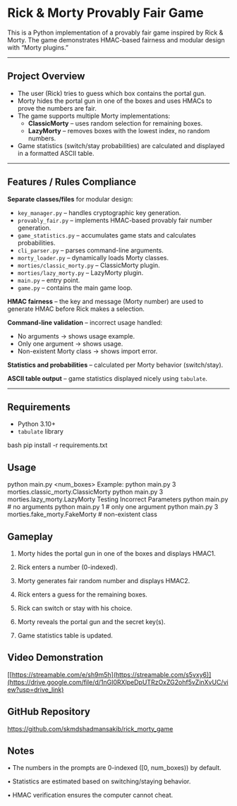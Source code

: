 # Rick & Morty Provably Fair Game

This is a Python implementation of a provably fair game inspired by Rick & Morty. The game demonstrates HMAC-based fairness and modular design with “Morty plugins.”

---

## Project Overview

- The user (Rick) tries to guess which box contains the portal gun.
- Morty hides the portal gun in one of the boxes and uses HMACs to prove the numbers are fair.
- The game supports multiple Morty implementations: 
  - **ClassicMorty** – uses random selection for remaining boxes.
  - **LazyMorty** – removes boxes with the lowest index, no random numbers.
- Game statistics (switch/stay probabilities) are calculated and displayed in a formatted ASCII table.

---

## Features / Rules Compliance

**Separate classes/files** for modular design:  
- `key_manager.py` – handles cryptographic key generation.  
- `provably_fair.py` – implements HMAC-based provably fair number generation.  
- `game_statistics.py` – accumulates game stats and calculates probabilities.  
- `cli_parser.py` – parses command-line arguments.  
- `morty_loader.py` – dynamically loads Morty classes.  
- `morties/classic_morty.py` – ClassicMorty plugin.  
- `morties/lazy_morty.py` – LazyMorty plugin.  
- `main.py` – entry point.  
- `game.py` – contains the main game loop.  

**HMAC fairness** – the key and message (Morty number) are used to generate HMAC before Rick makes a selection.  

**Command-line validation** – incorrect usage handled:  
- No arguments → shows usage example.  
- Only one argument → shows usage.  
- Non-existent Morty class → shows import error.  

**Statistics and probabilities** – calculated per Morty behavior (switch/stay).  

**ASCII table output** – game statistics displayed nicely using `tabulate`.

---

## Requirements

- Python 3.10+
- `tabulate` library

bash
pip install -r requirements.txt

## **Usage**
python main.py <num_boxes> <Morty class path>
Example:
python main.py 3 morties.classic_morty.ClassicMorty
python main.py 3 morties.lazy_morty.LazyMorty
Testing Incorrect Parameters
python main.py                  # no arguments
python main.py 1                # only one argument
python main.py 3 morties.fake_morty.FakeMorty  # non-existent class

## **Gameplay**
1. Morty hides the portal gun in one of the boxes and displays HMAC1.

2. Rick enters a number (0-indexed).

3. Morty generates fair random number and displays HMAC2.

4. Rick enters a guess for the remaining boxes.

5. Rick can switch or stay with his choice.

6. Morty reveals the portal gun and the secret key(s).

7. Game statistics table is updated.

## **Video Demonstration**
[[https://streamable.com/e/sh9m5h](https://streamable.com/s5vxy6)](https://drive.google.com/file/d/1nGI0RXlpeDpUTRzOxZG2ohf5vZinXvUC/view?usp=drive_link)

## **GitHub Repository**
https://github.com/skmdshadmansakib/rick_morty_game

## **Notes**
• The numbers in the prompts are 0-indexed ([0, num_boxes)) by default.

• Statistics are estimated based on switching/staying behavior.

• HMAC verification ensures the computer cannot cheat.
